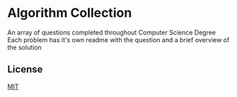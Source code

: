 # Algorithm Collection

An array of questions completed throughout Computer Science Degree
Each problem has it's own readme with the question and a brief overview of the solution



## License
[MIT](https://choosealicense.com/licenses/mit/)